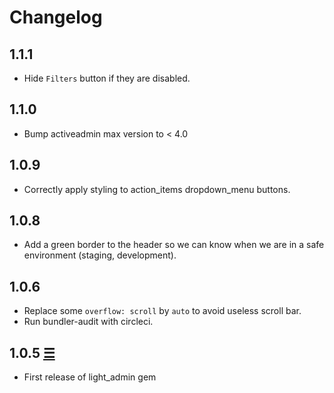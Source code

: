 # Changelog

## 1.1.1

* Hide `Filters` button if they are disabled.

## 1.1.0

* Bump activeadmin max version to < 4.0

## 1.0.9

* Correctly apply styling to action_items dropdown_menu buttons.

## 1.0.8

* Add a green border to the header so we can know when we are in a safe environment (staging, development).

## 1.0.6

* Replace some `overflow: scroll` by `auto` to avoid useless scroll bar.
* Run bundler-audit with circleci.

## 1.0.5 [☰](https://github.com/Capsens/light_admin/tree/v1.0.5)

* First release of light_admin gem
